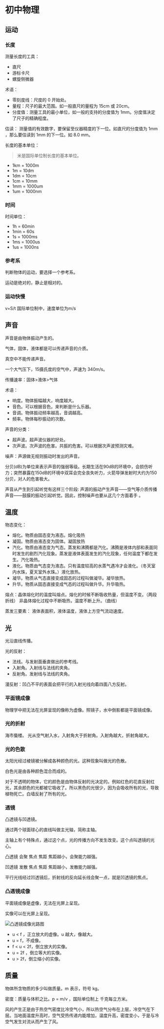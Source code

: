 # 初中物理
## 运动
### 长度
测量长度的工具：
- 直尺
- 游标卡尺
- 螺旋侧微器

术语：
- 零刻度线：尺度的 0 开始处。
- 量程：尺子的最大范围。如一般直尺的量程为 15cm 或 20cm。
- 分度值：测量工具的最小单位，如一般的支持的分度值为 1mm。分度值决定了尺子的精确程度。

估读：
测量值的有效数字，要保留至仪器精度的下一位。如直尺的分度值为 1mm ，那么要估读到 1mm 的下一位。如 8.0 mm。

长度的基本单位：
> 米是国际单位制长度的基本单位。
- 1km = 1000m
- 1m = 10dm
- 1dm = 10cm
- 1cm = 10mm
- 1mm = 1000um
- 1um = 1000nm

### 时间
时间单位：
- 1h = 60min
- 1min = 60s
- 1s = 1000ms
- 1ms = 1000us
- 1us = 1000ns

### 参考系
判断物体的运动，要选择一个参考系。

运动是绝对的，静止是相对的。

### 运动快慢
v=S/t  国际单位制中，速度单位为m/s

## 声音
声音是由物体振动产生的。

气体，固体，液体都是可以传递声音的介质。

真空中不能传递声音。

一个大气压下，15摄氏度的空气中，声速为 340m/s。

传播速率：固体>液体>气体

术语：
- 响度。物体振幅越大，响度越大。
- 音色。可以根据音色，来判断是什么乐器。
- 音调。物体振动频率越高，音调越高。
- 频率。物体每秒振动的次数。

声音的分类：
- 超声波。超声波仪器的好处。
- 次声波。次声波的危害。共振的危害。可以根据次声波预测灾难。

噪声：声源做无规则振动时发出的声音。

分贝(dB)为单位来表示声音的强弱等级。长期生活在90dB的环境中，会损伤听力；突然暴露在150dB的环境中双耳会完全丧失听力，火箭导弹发射时大约为150分贝，对人的危害极大。 

声音从产生到引起听觉有这样三个阶段: 声源的振动产生声音——空气等介质传播声音——鼓膜的振动引起听觉。因此，控制噪声也要从这几个方面着手 。



## 温度
物态变化：
- 熔化。物质由固态变为液态。熔化吸热
- 凝固。物质由液态变为固体。凝固放热
- 汽化。物质由液态变为气态。蒸发和沸腾都是汽化。沸腾是液体内部和表面同时发生的剧烈汽化现象。蒸发是液体表面发生的汽化现象，任何温度下都在发生。汽化吸热。
- 液化。物质由气态变为液态。只有温度较高的水蒸气遇冷才会液化。（冬天室内水珠，夏天室外水珠。）液化放热。
- 凝华。物质从气态直接变成固态的过程叫做凝华。凝华放热。
- 升华。物质从固态直接变成气态的过程叫做升华。升华吸热。

熔点：晶体熔化时的温度叫熔点。熔化的时候不断吸收热量，但温度不变。（两段折线）
非晶体熔化过程中不断吸热，温度不断上升。（曲线）

蒸发三要素：
液体表面积，液体温度，液体上方空气流动速度。

## 光
光沿直线传播。

光的反射：
- 法线。与发射面垂直做出的参考线。
- 入射角。入射线与法线的夹角。
- 反射角。发射线与法线的夹角。

漫反射：凹凸不平的表面会把平行的入射光线向着四面八方反射。

### 平面镜成像
物理学中把无法在光屏呈现的像称为虚像。照镜子，水中倒影都是平面镜成像。

### 光的折射
海市蜃楼。
光从空气射入水，入射角大于折射角。入射角越大，折射角越大。

### 光的色散
太阳光经过棱镜被分解成各种颜色的光。这种现象叫做光的色散。

白色光是由各种颜色混合而成的。

对于不透明的物体，它的颜色是由物体反射的光决定的。例如红色的花直反射红光，其余颜色的光都被它吸收了。所以黑色的光很少，因为会吸收所有的光，导致植物死亡。白墙反射了所有的光。

### 透镜
凸透镜与凹透镜。

通过两个球面球心的直线叫做主光轴，简称主轴。

主轴上有个特殊点，通过这个点，光的传播方向不发生改变。这个点叫透镜的光心。

凸透镜  会聚    焦点    焦距    焦距越小，会聚能力越强。

凹透镜  发散    焦点    焦距    焦距越小，发散能力越强。

平行光线经过凹透镜后，折射线的反向延长线会聚一点，就是凹透镜的焦点。

### 凸透镜成像
平面镜成像是虚像，无法在光屏上呈现。

实像可以在光屏上呈现。

![凸透镜成像光路图](https://iknow-pic.cdn.bcebos.com/b21bb051f8198618be555ece4aed2e738bd4e66e?x-bce-process=image/resize,m_lfit,w_600,h_800,limit_1)

- u < f ，正立放大的虚像。u 越大，像越大。
- u = f，不成像。
- f < u < 2f，倒立放大的实像。
- u = 2f ，倒立等大的实像。
- u > 2f，倒立缩小的实像。


## 质量
物体所含物质的多少叫做质量。m 表示，符号 kg。

密度：质量与体积之比。p = m/v ，国际单位制上 千克每立方米。

风的产生正是由于热空气密度比冷空气小，所以热空气分布在上层，冷空气在下层。当地面温度升高时，空气受热传递内能增加，温度升高，密度变小，于是与冷空气发生对流从而产生了风。 